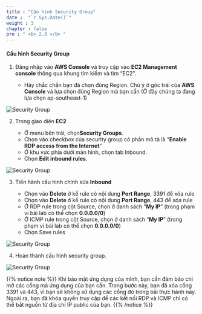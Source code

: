 ```yaml
---
title : "Cấu hình Security Group"
date :  "`r Sys.Date()`" 
weight : 3
chapter : false
pre : " <b> 2.3 </b> "
---
```


#### Cấu hình Security Group

1. Đăng nhập vào **AWS Console** và truy cập vào **EC2 Management console** thông qua khung tìm kiếm và tìm “EC2”.

   - Hãy chắc chắn bạn đã chọn đúng Region. Chú ý ở góc trái của **AWS Console** và lựa chọn đúng Region mà bạn cần (Ở đây chúng ta đang lựa chọn ap-southeast-1)


![Security Group](/images/2.3-SecurityGroup/0001.png?featherlight=false&width=90pc)

2. Trong giao diện **EC2**

   - Ở menu bên trái, chọn**Security Groups**.
   - Chọn vào checkbox của security group có phần mô tả là “**Enable RDP access from the Internet**”
   - Ở khu vực phía dưới màn hình, chọn tab Inbound.
   - Chọn **Edit inbound rules**.

![Security Group](/images/2.3-SecurityGroup/0002.png?featherlight=false&width=90pc)

3. Tiến hành cấu hình chỉnh sửa **Inbound**

   - Chọn vào **Delete** ở kế rule có nội dung **Port Range**, 3391 để xóa rule
   - Chọn vào **Delete** ở kế rule có nội dung **Port Range**, 443 để xóa rule
   - Ở RDP rule trong cột Source, chọn ở danh sách “**My IP**” (trong phạm vi bài lab có thể chọn **0.0.0.0/0**)
   - Ở ICMP rule trong cột Source, chọn ở danh sách “**My IP**” (trong phạm vi bài lab có thể chọn **0.0.0.0/0**)
   - Chọn Save rules

![Security Group](/images/2.3-SecurityGroup/0003.png?featherlight=false&width=90pc)

4. Hoàn thành cấu hình security group.

![Security Group](/images/2.3-SecurityGroup/0004.png?featherlight=false&width=90pc)

{{% notice note %}}
Khi bảo mật ứng dụng của mình, bạn cần đảm bảo chỉ mở các cổng mà ứng dụng của bạn cần. Trong bước này, bạn đã xóa cổng 3391 và 443, vì bạn sẽ không sử dụng các cổng đó trong bài thực hành này. Ngoài ra, bạn đã khóa quyền truy cập để các kết nối RDP và ICMP chỉ có thể bắt nguồn từ địa chỉ IP public của bạn.
{{% /notice %}}

